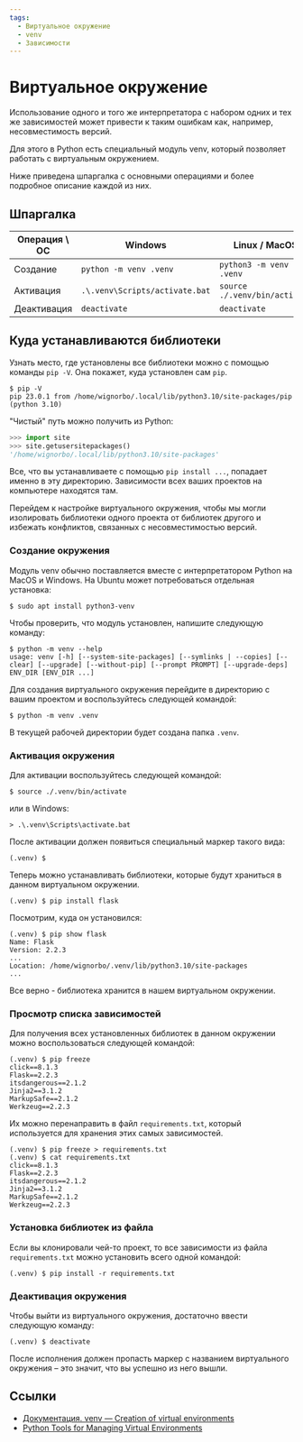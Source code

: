 ```yaml
---
tags:
  - Виртуальное окружение
  - venv
  - Зависимости
---
```


# Виртуальное окружение

Использование одного и того же интерпретатора с набором одних и тех же зависимостей может привести к таким ошибкам как, например, несовместимость версий.

Для этого в Python есть специальный модуль venv, который позволяет работать с виртуальным окружением.

Ниже приведена шпаргалка с основными операциями и более подробное описание каждой из них.

## Шпаргалка

| Операция \ ОС | Windows                        | Linux / MacOS                 |
|---------------|--------------------------------|-------------------------------|
| Создание      | `python -m venv .venv`         | `python3 -m venv .venv`       |
| Активация     | `.\.venv\Scripts/activate.bat` | `source ./.venv/bin/activate` |
| Деактивация   | `deactivate`                   | `deactivate`                  |


## Куда устанавливаются библиотеки

Узнать место, где установлены все библиотеки можно с помощью команды `pip -V`. Она покажет, куда установлен сам `pip`.

```shell
$ pip -V
pip 23.0.1 from /home/wignorbo/.local/lib/python3.10/site-packages/pip (python 3.10)
```

"Чистый" путь можно получить из Python:

```python
>>> import site
>>> site.getusersitepackages()
'/home/wignorbo/.local/lib/python3.10/site-packages'
```

Все, что вы устанавливаете с помощью `pip install ...`, попадает именно в эту директорию. Зависимости всех ваших проектов на компьютере находятся там.

Перейдем к настройке виртуального окружения, чтобы мы могли изолировать библиотеки одного проекта от библиотек другого и избежать конфликтов, связанных с несовместимостью версий.

### Создание окружения

Модуль venv обычно поставляется вместе с интерпретатором Python на MacOS и Windows. На Ubuntu может потребоваться отдельная установка:

```shell
$ sudo apt install python3-venv
```

Чтобы проверить, что модуль установлен, напишите следующую команду:

```shell
$ python -m venv --help
usage: venv [-h] [--system-site-packages] [--symlinks | --copies] [--clear] [--upgrade] [--without-pip] [--prompt PROMPT] [--upgrade-deps] ENV_DIR [ENV_DIR ...]
```

Для создания виртуального окружения перейдите в директорию с вашим проектом и воспользуйтесь следующей командой:

```shell
$ python -m venv .venv
```

В текущей рабочей директории будет создана папка `.venv`.

### Активация окружения

Для активации воспользуйтесь следующей командой:

```shell
$ source ./.venv/bin/activate
```

или в Windows:

```shell
> .\.venv\Scripts\activate.bat
```

После активации должен появиться специальный маркер такого вида:

```shell
(.venv) $ 
```

Теперь можно устанавливать библиотеки, которые будут храниться в данном виртуальном окружении.

```shell
(.venv) $ pip install flask
```

Посмотрим, куда он установился:

```shell
(.venv) $ pip show flask
Name: Flask
Version: 2.2.3
...
Location: /home/wignorbo/.venv/lib/python3.10/site-packages
...
```

Все верно - библиотека хранится в нашем виртуальном окружении.

### Просмотр списка зависимостей

Для получения всех установленных библиотек в данном окружении можно воспользоваться следующей командой:

```shell
(.venv) $ pip freeze
click==8.1.3
Flask==2.2.3
itsdangerous==2.1.2
Jinja2==3.1.2
MarkupSafe==2.1.2
Werkzeug==2.2.3
```

Их можно перенаправить в файл `requirements.txt`, который используется для хранения этих самых зависимостей.

```shell
(.venv) $ pip freeze > requirements.txt
(.venv) $ cat requirements.txt
click==8.1.3
Flask==2.2.3
itsdangerous==2.1.2
Jinja2==3.1.2
MarkupSafe==2.1.2
Werkzeug==2.2.3
```

### Установка библиотек из файла

Если вы клонировали чей-то проект, то все зависимости из файла `requirements.txt` можно установить всего одной командой:

```shell
(.venv) $ pip install -r requirements.txt
```

### Деактивация окружения

Чтобы выйти из виртуального окружения, достаточно ввести следующую команду:

```shell
(.venv) $ deactivate
```

После исполнения должен пропасть маркер с названием виртуального окружения – это значит, что вы успешно из него вышли.

## Ссылки
- [Документация. venv — Creation of virtual environments](https://docs.python.org/3/library/venv.html)
- [Python Tools for Managing Virtual Environments](https://dev.to/bowmanjd/python-tools-for-managing-virtual-environments-3bko#venv)

